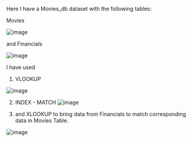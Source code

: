Here I have a Movies_db dataset with the following tables:

Movies

![image](https://github.com/mythilyram/Excel/assets/123518126/8395bf9a-4383-4fe8-8562-050b6da85f96)

and Financials

![image](https://github.com/mythilyram/Excel/assets/123518126/5945a590-1aa7-4d53-af10-6758cc816c8a)

I have used 
1. VLOOKUP

![image](https://github.com/mythilyram/Excel/assets/123518126/815dc622-42fd-43d5-974c-d295cd524f7b)


2.  INDEX - MATCH
![image](https://github.com/mythilyram/Excel/assets/123518126/2cbc3197-baf7-4e02-9fd3-eb4014ec79db)

3. and XLOOKUP to bring data from Financials to match corresponding data in Movies Table.

 ![image](https://github.com/mythilyram/Excel/assets/123518126/2f5155d8-ff46-4051-8b0b-5167e498e7e2)

